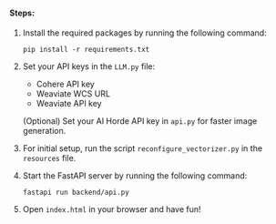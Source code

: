 #### Steps:

1. Install the required packages by running the following command:

   ```
   pip install -r requirements.txt
   ```

2. Set your API keys in the `LLM.py` file:
   - Cohere API key
   - Weaviate WCS URL
   - Weaviate API key

   (Optional) Set your AI Horde API key in `api.py` for faster image generation.

3. For initial setup, run the script `reconfigure_vectorizer.py` in the `resources` file.

4. Start the FastAPI server by running the following command:

   ```
   fastapi run backend/api.py
   ```

5. Open `index.html` in your browser and have fun!